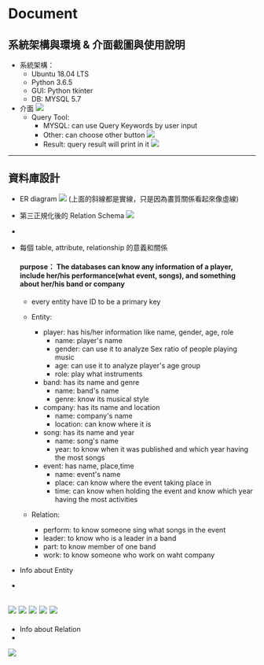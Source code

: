 # Document
## 系統架構與環境 & 介面截圖與使用說明
- 系統架構：
    - Ubuntu 18.04 LTS
    - Python 3.6.5
    - GUI: Python tkinter
    - DB: MYSQL 5.7
- 介面
![](https://i.imgur.com/2RDIL1X.png)
    - Query Tool:
        - MYSQL: can use Query Keywords by user input
        - Other: can choose other button
         ![](https://i.imgur.com/dMMaiwM.png)
        - Result: query result will print in it
        ![](https://i.imgur.com/mPhbmo2.png)
-----
## 資料庫設計
- ER diagram
    ![](https://i.imgur.com/2r4kuFK.png)
    (上面的斜線都是實線，只是因為畫質關係看起來像虛線)

- 第三正規化後的 Relation Schema
    ![](https://i.imgur.com/9ilIccK.png)

-
- 每個 table, attribute, relationship 的意義和關係
    #### **purpose：  The databases can know any information of a player, include her/his performance(what event, songs), and something about her/his band or company**
    - every entity have ID to be a primary key
    - Entity:
        - player: has his/her information like name, gender, age, role
            - name: player's name
            - gender: can use it to analyze Sex ratio of people playing music
            - age:  can use it to analyze player's age group
            - role: play what instruments
        - band: has its name and genre
            - name: band's name
            - genre: know its musical style
        - company: has its name and location
            - name: company's name
            - location: can know where it is
        - song: has its name and year
            - name: song's name
            - year: to know when it was published and which year having the most songs
        - event: has name, place,time
            - name: event's name
            - place: can know where the event taking place in
            - time: can know when holding the event and know which year having the most activities

    - Relation:
        - perform: to know someone sing what songs in the event
        - leader: to know who is a leader in a band
        - part: to know member of one band
        - work: to know someone who work on waht company

- Info about Entity
-
![](https://i.imgur.com/7d9RF2M.png)
![](https://i.imgur.com/hU8dkXZ.png)
![](https://i.imgur.com/9gF5FEH.png)
![](https://i.imgur.com/5FRW0G0.png)
![](https://i.imgur.com/2iLqWMN.png)
--------
- Info about Relation
-
![](https://i.imgur.com/8qmhBNT.png)

